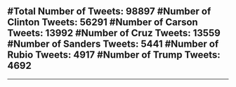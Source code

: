 #Total Number of Tweets: 98897 
#Number of Clinton Tweets: 56291
#Number of Carson Tweets: 13992
#Number of Cruz Tweets: 13559
#Number of Sanders Tweets: 5441
#Number of Rubio Tweets: 4917
#Number of Trump Tweets: 4692
---
---
